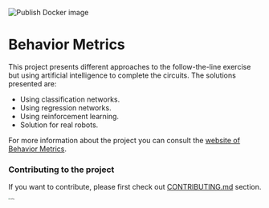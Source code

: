![Publish Docker image](https://github.com/JdeRobot/BehaviorStudio/workflows/Publish%20Docker%20image/badge.svg)
# Behavior Metrics

This project presents different approaches to the follow-the-line exercise but using artificial intelligence to complete the circuits. The solutions presented are:
- Using classification networks.
- Using regression networks.
- Using reinforcement learning.
- Solution for real robots.

For more information about the project you can consult the [website of Behavior Metrics](https://jderobot.github.io/BehaviorStudio/). 

### Contributing to the project

If you want to contribute, please first check out [CONTRIBUTING.md](CONTRIBUTING.md) section.

<img src="https://jderobot.github.io/assets/images/projects/neural_behavior/autonomous.jpeg" alt="config" style="zoom:20%;" />

